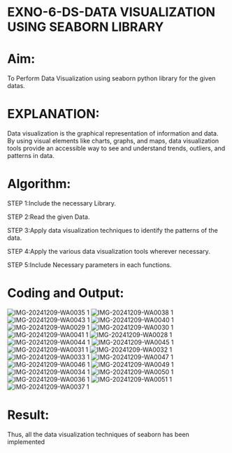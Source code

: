 # EXNO-6-DS-DATA VISUALIZATION USING SEABORN LIBRARY

# Aim:
  To Perform Data Visualization using seaborn python library for the given datas.

# EXPLANATION:
Data visualization is the graphical representation of information and data. By using visual elements like charts, graphs, and maps, data visualization tools provide an accessible way to see and understand trends, outliers, and patterns in data.

# Algorithm:
STEP 1:Include the necessary Library.

STEP 2:Read the given Data.

STEP 3:Apply data visualization techniques to identify the patterns of the data.

STEP 4:Apply the various data visualization tools wherever necessary.

STEP 5:Include Necessary parameters in each functions.

# Coding and Output:
![IMG-20241209-WA0035 1](https://github.com/user-attachments/assets/d36ec436-259e-4db7-ad41-681c84a36612)
![IMG-20241209-WA0038 1](https://github.com/user-attachments/assets/16522e06-6a80-4941-aa23-64540129bb2a)
![IMG-20241209-WA0043 1](https://github.com/user-attachments/assets/db30a380-d8da-4558-985c-21e069556acd)
 ![IMG-20241209-WA0040 1](https://github.com/user-attachments/assets/772b808a-f14d-44e7-a19c-449c56e32824)
![IMG-20241209-WA0029 1](https://github.com/user-attachments/assets/7e54ff02-3c69-41a7-832b-4ff27fc826b9)
![IMG-20241209-WA0030 1](https://github.com/user-attachments/assets/e8b695d6-40e1-48b1-90d9-2a95a95694ad)
![IMG-20241209-WA0041 1](https://github.com/user-attachments/assets/dafb864d-167c-45a1-b348-b296b5992e57)
![IMG-20241209-WA0028 1](https://github.com/user-attachments/assets/c9751db7-2a86-4c29-8ed2-e5cf123abc41)
![IMG-20241209-WA0044 1](https://github.com/user-attachments/assets/d9285846-2387-4381-9abc-334753a77488)
![IMG-20241209-WA0045 1](https://github.com/user-attachments/assets/1ed7236c-75d0-4b02-9dc3-0238de05e0a2)
![IMG-20241209-WA0031 1](https://github.com/user-attachments/assets/3ab8ac1d-b733-4c50-9899-d6c9817867d4)
![IMG-20241209-WA0032 1](https://github.com/user-attachments/assets/d530f2b6-4ea7-44f0-9335-9b9dca7dd730)
![IMG-20241209-WA0033 1](https://github.com/user-attachments/assets/b7cc6a39-acdc-46df-9294-bc6d55ff7902)
![IMG-20241209-WA0047 1](https://github.com/user-attachments/assets/6182b9cf-9ac8-4311-9333-653b6d4b5097)
![IMG-20241209-WA0046 1](https://github.com/user-attachments/assets/588d4a37-b433-4fea-8624-3d93993e1c6f)
![IMG-20241209-WA0049 1](https://github.com/user-attachments/assets/0172fe28-53ef-4e76-b24d-3eb3ac739366)
![IMG-20241209-WA0034 1](https://github.com/user-attachments/assets/915c84e6-8414-4e1e-931a-09908a5fdd36)
![IMG-20241209-WA0050 1](https://github.com/user-attachments/assets/966d7657-19aa-49a1-9199-2318f4c9969a)
![IMG-20241209-WA0036 1](https://github.com/user-attachments/assets/32a109e1-6923-4ab8-8a1e-27ecfc267183)
![IMG-20241209-WA0051 1](https://github.com/user-attachments/assets/5cd045f6-2238-4419-8e01-00b2c13c8b03)
![IMG-20241209-WA0037 1](https://github.com/user-attachments/assets/70ea8c0d-d6e8-4fb8-a6eb-032850c02348)


# Result:
 Thus, all the data visualization techniques of seaborn has been implemented
